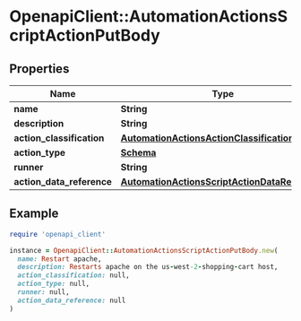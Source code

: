 # OpenapiClient::AutomationActionsScriptActionPutBody

## Properties

| Name | Type | Description | Notes |
| ---- | ---- | ----------- | ----- |
| **name** | **String** |  | [optional] |
| **description** | **String** |  | [optional] |
| **action_classification** | [**AutomationActionsActionClassificationEnum**](AutomationActionsActionClassificationEnum.md) |  | [optional] |
| **action_type** | [**Schema**](Schema.md) |  | [optional] |
| **runner** | **String** |  | [optional] |
| **action_data_reference** | [**AutomationActionsScriptActionDataReference**](AutomationActionsScriptActionDataReference.md) |  | [optional] |

## Example

```ruby
require 'openapi_client'

instance = OpenapiClient::AutomationActionsScriptActionPutBody.new(
  name: Restart apache,
  description: Restarts apache on the us-west-2-shopping-cart host,
  action_classification: null,
  action_type: null,
  runner: null,
  action_data_reference: null
)
```

